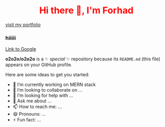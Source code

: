  <h1 align="center" style="color:red;">Hi there 👋, I'm Forhad </h1>
<a href="https://www.google.com">visit my portfolio</a>

<h3>hiiiii</h3>



[Link to Google](https://www.google.com)

**o2o2o/o2o2o** is a ✨ _special_ ✨ repository because its `README.md` (this file) appears on your GitHub profile.

Here are some ideas to get you started:

- 🔭 I’m currently working on MERN stack 
- 👯 I’m looking to collaborate on ...
- 🤔 I’m looking for help with ...
- 💬 Ask me about ...
- 📫 How to reach me: ...
- 😄 Pronouns: ...
- ⚡ Fun fact: ...

